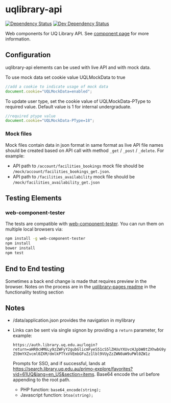 # uqlibrary-api

[![Dependency Status](https://david-dm.org/uqlibrary/uqlibrary-api.svg)](https://david-dm.org/uqlibrary/uqlibrary-api)
[![Dev Dependency Status](https://david-dm.org/uqlibrary/uqlibrary-api/dev-status.svg)](https://david-dm.org/uqlibrary/uqlibrary-api?type=dev)

Web components for UQ Library API. See [component page](http://uqlibrary.github.io/uqlibrary-api/components/uqlibrary-api/) for more information.

## Configuration

uqlibrary-api elements can be used with live API and with mock data.

To use mock data set cookie value UQLMockData to true

```javascript
//add a cookie to indicate usage of mock data
document.cookie="UQLMockData=enabled";
```

To update user type, set the cookie value of UQLMockData-PType to required value. Default value is 1 for internal undergraduate.

```javascript
//required ptype value
document.cookie="UQLMockData-PType=18";
```

### Mock files

Mock files contain data in json format in same format as live API file names should be created based on API call with method `_get` / `_post` / `_delete`. For example:

* API path to `/account/facilities_bookings` mock file should be `/mock/account/facilities_bookings_get.json`.
* API path to `/facilities_availability` mock file should be `/mock/facilities_availability_get.json`

## Testing Elements

### web-component-tester

The tests are compatible with [web-component-tester](https://github.com/Polymer/web-component-tester). You can run them on multiple local browsers via:

```sh
npm install -g web-component-tester
npm install
bower install
npm test
```

## End to End testing

Sometimes a back end change is made that requires preview in the browser.
Notes on the process are in the [uqlibrary-pages readme](https://github.com/uqlibrary/uqlibrary-pages/blob/master/README.md#functionality-testing) in the functionality testing section

## Notes

* /data/application.json provides the navigation in mylibrary

* Links can be sent via single signon by providing a `return` parameter, for example:

  `https://auth.library.uq.edu.au/login?return=aHR0cHM6Ly9zZWFyY2gubGlicmFyeS51cS5lZHUuYXUvcHJpbW8tZXhwbG9yZS9mYXZvcml0ZXM/dmlkPTYxVVEmbGFuZz1lbl9VUyZzZWN0aW9uPWl0ZW1z`

  Prompts for SSO, and if successful, lands at <https://search.library.uq.edu.au/primo-explore/favorites?vid=61UQ&lang=en_US&section=items>. Base64 encode the url before appending to the root path.
  * PHP function: `base64_encode(string);`
  * Javascript function: `btoa(string);`
